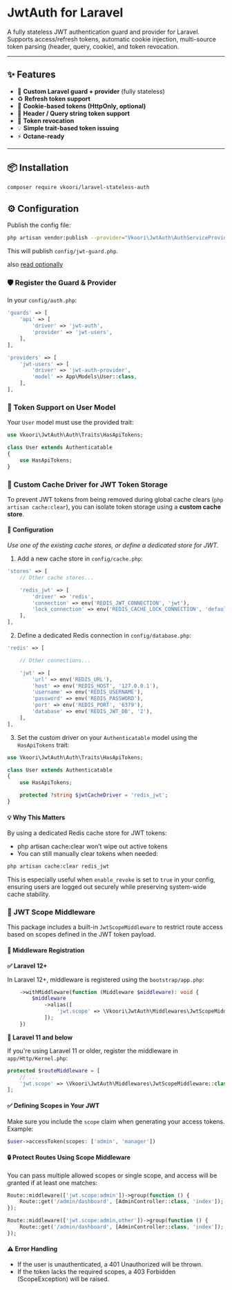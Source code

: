 # JwtAuth for Laravel

A fully stateless JWT authentication guard and provider for Laravel.  
Supports access/refresh tokens, automatic cookie injection, multi-source token parsing (header, query, cookie), and token revocation.

---

## ✨ Features

- 🔐 **Custom Laravel guard + provider** (fully stateless)
- ♻️ **Refresh token support**
- 🍪 **Cookie-based tokens (HttpOnly, optional)**
- 📩 **Header / Query string token support**
- 🔄 **Token revocation**
- 💡 **Simple trait-based token issuing**
- ⚡️ **Octane-ready**

---

## 📦 Installation

```bash
composer require vkoori/laravel-stateless-auth
```

## ⚙️ Configuration

Publish the config file:

```bash
php artisan vendor:publish --provider="Vkoori\JwtAuth\AuthServiceProvider"
```

This will publish `config/jwt-guard.php`.

also [read optionally](https://github.com/vkoori/laravel-jwt)

### 🛡 Register the Guard & Provider

In your `config/auth.php`:

```php
'guards' => [
    'api' => [
        'driver' => 'jwt-auth',
        'provider' => 'jwt-users',
    ],
],

'providers' => [
    'jwt-users' => [
        'driver' => 'jwt-auth-provider',
        'model' => App\Models\User::class,
    ],
],
```

### 👤 Token Support on User Model

Your `User` model must use the provided trait:

```php
use Vkoori\JwtAuth\Auth\Traits\HasApiTokens;

class User extends Authenticatable
{
    use HasApiTokens;
}
```

### 🧩 Custom Cache Driver for JWT Token Storage

To prevent JWT tokens from being removed during global cache clears (`php artisan cache:clear`), you can isolate token storage using a **custom cache store**.

#### 🔧 Configuration

*Use one of the existing cache stores, or define a dedicated store for JWT.*

1. Add a new cache store in `config/cache.php`:

```php
'stores' => [
    // Other cache stores...

    'redis_jwt' => [
        'driver' => 'redis',
        'connection' => env('REDIS_JWT_CONNECTION', 'jwt'),
        'lock_connection' => env('REDIS_CACHE_LOCK_CONNECTION', 'default'),
    ],
],
```

2. Define a dedicated Redis connection in `config/database.php`:

```php
'redis' => [

    // Other connections...

    'jwt' => [
        'url' => env('REDIS_URL'),
        'host' => env('REDIS_HOST', '127.0.0.1'),
        'username' => env('REDIS_USERNAME'),
        'password' => env('REDIS_PASSWORD'),
        'port' => env('REDIS_PORT', '6379'),
        'database' => env('REDIS_JWT_DB', '2'),
    ],
],
```

3. Set the custom driver on your `Authenticatable` model using the `HasApiTokens` trait:

```php
use Vkoori\JwtAuth\Auth\Traits\HasApiTokens;

class User extends Authenticatable
{
    use HasApiTokens;

    protected ?string $jwtCacheDriver = 'redis_jwt';
}
```

#### 💡 Why This Matters

By using a dedicated Redis cache store for JWT tokens:

- php artisan cache:clear won’t wipe out active tokens
- You can still manually clear tokens when needed:

```bash
php artisan cache:clear redis_jwt
```

This is especially useful when `enable_revoke` is set to `true` in your config, ensuring users are logged out securely while preserving system-wide cache stability.

### 🔐 JWT Scope Middleware

This package includes a built-in `JwtScopeMiddleware` to restrict route access based on scopes defined in the JWT token payload.

#### 🔧 Middleware Registration

**✅ Laravel 12+**

In Laravel 12+, middleware is registered using the `bootstrap/app.php`:

```php
    ->withMiddleware(function (Middleware $middleware): void {
        $middleware
            ->alias([
                'jwt.scope' => \Vkoori\JwtAuth\Middlewares\JwtScopeMiddleware::class,
            ]);
    })
```

**🧱 Laravel 11 and below**

If you're using Laravel 11 or older, register the middleware in `app/Http/Kernel.php`:

```php
protected $routeMiddleware = [
    // ...
    'jwt.scope' => \Vkoori\JwtAuth\Middlewares\JwtScopeMiddleware::class,
];
```

#### ✅ Defining Scopes in Your JWT

Make sure you include the `scope` claim when generating your access tokens. Example:

```php
$user->accessToken(scopes: ['admin', 'manager'])
```

#### 🔒 Protect Routes Using Scope Middleware

You can pass multiple allowed scopes or single scope, and access will be granted if at least one matches:

```php
Route::middleware(['jwt.scope:admin'])->group(function () {
    Route::get('/admin/dashboard', [AdminController::class, 'index']);
});

Route::middleware(['jwt.scope:admin,other'])->group(function () {
    Route::get('/admin/dashboard', [AdminController::class, 'index']);
});
```

#### ⚠️ Error Handling

- If the user is unauthenticated, a 401 Unauthorized will be thrown.
- If the token lacks the required scopes, a 403 Forbidden (ScopeException) will be raised.
